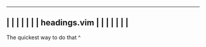 ------------------------------
|                            |
|                            |
|                            |
|        headings.vim        |
|                            |
|                            |
|                            |
------------------------------

The quickest way to do that ^



